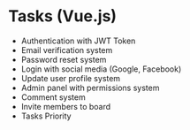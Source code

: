 <div class="tasks ">
  <h1>Tasks (Vue.js)</h1>
  <ul>
    <li>
      Authentication with JWT Token
    </li>
    <li>
      Email verification system
    </li>
    <li>
      Password reset system
    </li>
    <li>
      Login with social media (Google, Facebook)
    </li>
    <li>
      Update user profile system
    </li>
    <li>
      Admin panel with permissions system
    </li>
    <li>
      Comment system
    </li>
    <li>
      Invite members to board
    </li>
    <li>
      Tasks Priority
    </li>
  </ul>
</div>
